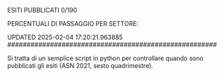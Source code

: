 ESITI PUBBLICATI 0/190 

PERCENTUALI DI PASSAGGIO PER SETTORE:

UPDATED 2025-02-04 17:20:21.963885
###################################################### 

Si tratta di un semplice script in python per controllare quando sono pubblicati gli esiti (ASN 2021, sesto quadrimestre).

